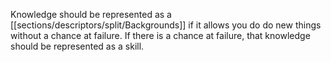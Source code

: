 Knowledge should be represented as a [[sections/descriptors/split/Backgrounds]] if it allows you do do new things without a chance at failure. If there is a chance at failure, that knowledge should be represented as a skill.